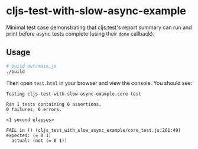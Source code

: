 # cljs-test-with-slow-async-example

Minimal test case demonstrating that cljs.test's report summary can
run and print before async tests complete (using their `done`
callback).

## Usage

```bash
# build out/main.js
./build
```

Then open `test.html` in your browser and view the console. You should see:

```
Testing cljs-test-with-slow-async-example.core-test

Ran 1 tests containing 0 assertions.
0 failures, 0 errors.

<1 second elapses>

FAIL in () (cljs_test_with_slow_async_example/core_test.js:201:49)
expected: (= 0 1)
  actual: (not (= 0 1))
```
